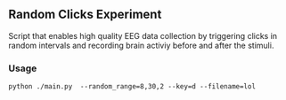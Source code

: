 ## Random Clicks Experiment

Script that enables high quality EEG data collection by triggering clicks in random intervals and recording brain activiy before and after the stimuli.

### Usage

```shell
python ./main.py  --random_range=8,30,2 --key=d --filename=lol
```